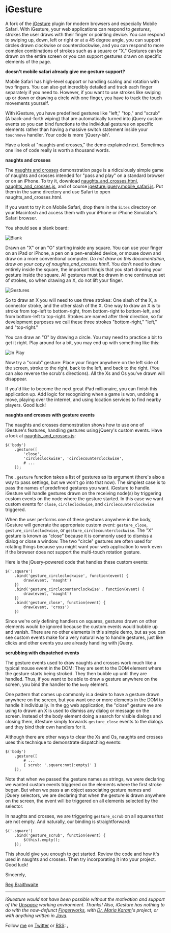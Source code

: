 iGesture
===

A fork of the [jGesture](http://web.siruna.com/nico/jgesture/documentation.html "jGesture Plugin for JQuery") plugin for modern browsers and especially Mobile Safari. With iGesture, your web applications can respond to *gestures*, strokes the user draws with their finger or pointing device. You can respond to swiping up, down, left or right or at a 45 degree angle, you can support circles drawn clockwise or counterclockwise, and you can respond to more complex combinations of strokes such as a square or "X." Gestures can be drawn on the entire screen or you can support gestures drawn on specific elements of the page.

**doesn't mobile safari already give me gesture support?**

Mobile Safari has high-level support or handling scaling and rotation with two fingers. You can also get incredibly detailed and track each finger separately if you need to. However, if you want to use strokes like swiping up or down or drawing a circle with one finger, you have to track the touch movements yourself.

With iGesture, you have predefined gestures like "left," "top," and "scrub" (A back-and-forth wiping) that are automatically turned into jQuery custom events so you can bind functions to the individual gestures on specific elements rather than having a massive switch statement inside your `touchmove` handler. Your code is more 'jQuery-ish'.

Have a look at "naughts and crosses," the demo explained next. Sometimes one line of code really is worth a thousand words.

**naughts and crosses**

The [naughts and crosses](naughts_and_crosses.html) demonstration page is a ridiculously simple game of naughts and crosses intended for "pass and play" on a standard browser or on an iPhone. To try it, download [naughts\_and\_crosses.html](/raganwald/iGesture/raw/master/naughts_and_crosses.html), [naughts\_and\_crosses.js](n/raganwald/iGesture/raw/master/naughts_and_crosses.js), and of course [igesture.jquery.mobile\_safari.js](/raganwald/iGesture/raw/master/igesture.jquery.mobile_safari.js). Put them in the same directory and use Safari to open naughts\_and\_crosses.html.

If you want to try it on Mobile Safari, drop them in the `Sites` directory on your Macintosh and access them with your iPhone or iPhone Simulator's Safari browser.

You should see a blank board:

![Blank][blank]

Drawn an "X" or an "O" starting inside any square. You can use your finger on an iPad or iPhone, a pen on a pen-enabled device, or mouse down and draw on a more conventional computer. *Do not draw on this documentation, draw on your copy of naughts\_and\_crosses.html!*. You don't need to draw entirely inside the square, the important thingis that you start drawing your gesture inside the square. All gestures must be drawn in one continuous set of strokes, so when drawing an X, do not lift your finger.

![Gestures][gestures]

So to draw an X you will need to use three strokes: One slash of the X, a connector stroke, and the other slash of the X. One way to draw an X is to stroke from top-left to bottom-right, from bottom-right to bottom-left, and from bottom-left to top-right. Strokes are named after their direction, so for development purposes we call these three strokes "bottom-right," "left," and "top-right."

You can draw an "O" by drawing a circle. You may need to practice a bit to get it right. Play around for a bit, you may end up with something like this:

![In Play][oxox]

Now try a "scrub" gesture: Place your finger anywhere on the left side of the screen, stroke to the right, back to the left, and back to the right. (You can also reverse the scrub's directions). All the Xs and Os you've drawn will disappear. 

If you'd like to become the next great iPad millionaire, you can finish this application up. Add logic for recognizing when a game is won, undoing a move, playing over the internet, and using location services to find nearby players. Good luck!

**naughts and crosses with gesture events**

The naughts and crosses demonstration shows how to use one of iGesture's features, handling gestures using jQuery's custom events. Have a look at [naughts\_and\_crosses.js](naughts\_and\_crosses.js):

    $('body')
  		.gesture([
  			'close',
  			'circleclockwise', 'circlecounterclockwise',
    		# ...
    	]);
    
The `.gesture` function takes a list of gestures as its argument (there's also a way to pass settings, but we won't go into that now). The simplest case is to pass the names of predefined gestures you want. iGesture to handle. iGesture will handle gestures drawn on the receiving node(s) by triggering custom events on the node where the gesture started. In this case we want custom events for `close`, `circleclockwise`, and `circlecounterclockwise` triggered.

When the user performs one of these gestures anywhere in the body, iGesture will generate the appropriate custom event: `gesture_close`, `gesture_circleclockwise`, or `gesture_circlecounterclockwise`. The "X" gesture is known as "close" because it is commonly used to dismiss a dialog or close a window. The two "circle" gestures are often used for rotating things because you might want your web application to work even if the browser does not support the multi-touch rotation gesture.

Here is the jQuery-powered code that handles these custom events:

    $('.square')
    	.bind('gesture_circleclockwise', function(event) {
    		draw(event, 'naught')
    	})
    	.bind('gesture_circlecounterclockwise', function(event) {
    		draw(event, 'naught')
    	})
    	.bind('gesture_close', function(event) {
    		draw(event, 'cross')
    	})

Since we're only defining handlers on squares, gestures drawn on other elements would be ignored because the custom events would bubble up and vanish. There are no other elements in this simple demo, but as you can see custom events make for a very natural way to handle gestures, just like clicks and other events you are already handling with jQuery.

**scrubbing with dispatched events**

The gesture events used to draw naughts and crosses work much like a typical mouse event in the DOM: They are sent to the DOM element where the gesture starts being stroked. They then bubble up until they are handled. Thus, if you want to be able to draw a gesture anywhere on the screen, you bind the handler to the `body` element.

One pattern that comes up commonly is a desire to have a gesture drawn anywhere on the screen, but you want one or more elements in the DOM to handle it individually. In the [go][go] web application, the "close" gesture we are using to drawn an X is used to dismiss any dialog or message on the screen. Instead of the body element doing a search for visible dialogs and closing them, iGesture simply forwards `gesture_close` events to the dialogs and they bind their own handlers for it.

Although there are other ways to clear the Xs and Os, naughts and crosses uses this technique to demonstrate dispatching events:

    $('body')
  		.gesture([
  			# ...
  			{ scrub: '.square:not(:empty)' }
  		]);
  		
Note that when we passed the gesture names as strings, we were declaring we wanted custom events triggered on the elements where the first stroke began. But when we pass a an object associating gesture names and jQuery selectors, we are declaring that when the gesture is drawn anywhere on the screen, the event will be triggered on all elements selected by the selector.

In naughts and crosses, we are triggering `gesture_scrub` on all squares that are not empty. And naturally, our binding is straightforward:

	$('.square')
		.bind('gesture_scrub', function(event) {
			$(this).empty();
		});
		
This should give you enough to get started. Review the code and how it's used in naughts and crosses. Then try incorporating it into your project. Good luck!

Sincerely,

[Reg Braithwaite][reg]

---

*iGuesture would not have been possible without the motivation and support of the [Unspace](http://unspace.ca/ "Unspace") working environment. Thanks! Also, iGesture has nothing to do with the now-defunct [Fingerworks][fw], with [Dr. Maria Karam][mk]'s project, or with anything written in [Java][java].*
  
Follow [me](http://reginald.braythwayt.com) on [Twitter](http://twitter.com/raganwald) or [RSS](http://feeds.feedburner.com/raganwald "raganwald's rss feed"): <a href="http://feeds.feedburner.com/raganwald">.

[blank]: /raganwald/iGesture/raw/master/about/blank.png  "Blank"
[gestures]: /raganwald/iGesture/raw/master/about/gestures.png  "Example Gestures"
[oxox]: /raganwald/iGesture/raw/master/about/oxox.png  "In Play"

[mcu]: http://ozmm.org/posts/javascript_style.html "JavaScript Style"
[go]: http://github.com/raganwald/go "Go"
[fw]: http://www.fingerworks.com/index.html
[mk]: http://users.ecs.soton.ac.uk/amrk03r/
[java]: http://sourceforge.net/projects/igesture/
[reg]: http://reginald.braythwayt.com